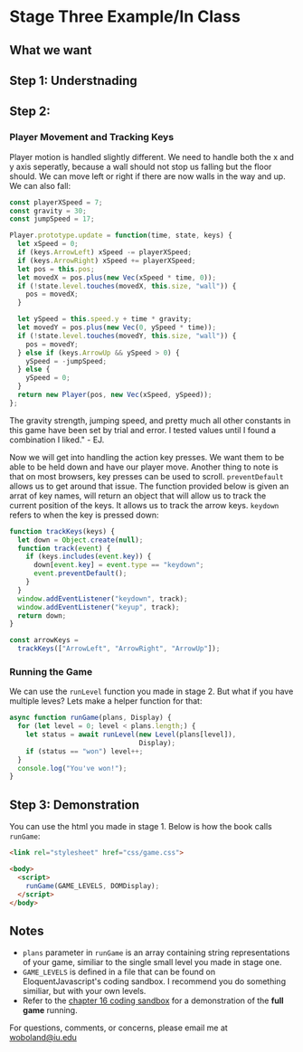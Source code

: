 # Stage Three Example/In Class #

## What we want ##

## Step 1: Understnading ##

## Step 2: ##

### Player Movement and Tracking Keys ###
Player motion is handled slightly different. We need to handle both the x and y axis seperatly, because a wall should not stop us falling but the floor should. We can move left or right if there are now walls in the way and up. We can also fall:  
```JavaScript
const playerXSpeed = 7;
const gravity = 30;
const jumpSpeed = 17;

Player.prototype.update = function(time, state, keys) {
  let xSpeed = 0;
  if (keys.ArrowLeft) xSpeed -= playerXSpeed;
  if (keys.ArrowRight) xSpeed += playerXSpeed;
  let pos = this.pos;
  let movedX = pos.plus(new Vec(xSpeed * time, 0));
  if (!state.level.touches(movedX, this.size, "wall")) {
    pos = movedX;
  }

  let ySpeed = this.speed.y + time * gravity;
  let movedY = pos.plus(new Vec(0, ySpeed * time));
  if (!state.level.touches(movedY, this.size, "wall")) {
    pos = movedY;
  } else if (keys.ArrowUp && ySpeed > 0) {
    ySpeed = -jumpSpeed;
  } else {
    ySpeed = 0;
  }
  return new Player(pos, new Vec(xSpeed, ySpeed));
};
```
The gravity strength, jumping speed, and pretty much all other constants in this game have been set by trial and error. I tested values until I found a combination I liked." - EJ. 
  
Now we will get into handling the action key presses. We want them to be able to be held down and have our player move. Another thing to note is that on most browsers, key presses can be used to scroll. `preventDefault` allows us to get around that issue. The function provided below is given an arrat of key names, will return an object that will allow us to track the current position of the keys. It allows us to track the arrow keys. `keydown` refers to when the key is pressed down:
```JavaScript
function trackKeys(keys) {
  let down = Object.create(null);
  function track(event) {
    if (keys.includes(event.key)) {
      down[event.key] = event.type == "keydown";
      event.preventDefault();
    }
  }
  window.addEventListener("keydown", track);
  window.addEventListener("keyup", track);
  return down;
}

const arrowKeys =
  trackKeys(["ArrowLeft", "ArrowRight", "ArrowUp"]);
```

### Running the Game ###
We can use the `runLevel` function you made in stage 2. But what if you have multiple leves? Lets make a helper function for that:  
```JavaScript
async function runGame(plans, Display) {
  for (let level = 0; level < plans.length;) {
    let status = await runLevel(new Level(plans[level]),
                                Display);
    if (status == "won") level++;
  }
  console.log("You've won!");
}
```

## Step 3: Demonstration ##
You can use the html you made in stage 1. Below is how the book calls `runGame`:
```html
<link rel="stylesheet" href="css/game.css">

<body>
  <script>
    runGame(GAME_LEVELS, DOMDisplay);
  </script>
</body>
```
## Notes ##
* `plans` parameter in `runGame` is an array containing string representations of your game, similiar to the single small level you made in stage one.
* `GAME_LEVELS` is defined in a file that can be found on EloquentJavascript's coding sandbox. I recommend you do something similiar, but with your own levels.
* Refer to the [chapter 16 coding sandbox](https://eloquentjavascript.net/code/#16 "EJ Chapter 16 Code Sandbox") for a demonstration of the **full game** running.
  
For questions, comments, or concerns, please email me at woboland@iu.edu
